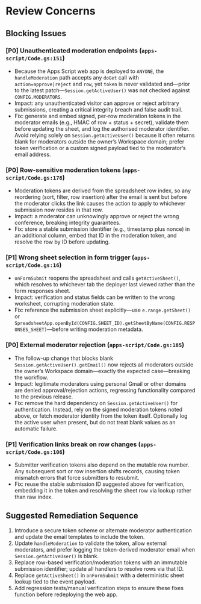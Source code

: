 # Review Concerns

## Blocking Issues

### [P0] Unauthenticated moderation endpoints (`apps-script/Code.gs:151`)
- Because the Apps Script web app is deployed to `ANYONE`, the `handleModeration` path accepts any `doGet` call with `action=approve|reject` and `row`, yet `token` is never validated and—prior to the latest patch—`Session.getActiveUser()` was not checked against `CONFIG.MODERATORS`.
- Impact: any unauthenticated visitor can approve or reject arbitrary submissions, creating a critical integrity breach and false audit trail.
- Fix: generate and embed signed, per-row moderation tokens in the moderator emails (e.g., HMAC of row + status + secret), validate them before updating the sheet, and log the authorised moderator identifier. Avoid relying solely on `Session.getActiveUser()` because it often returns blank for moderators outside the owner’s Workspace domain; prefer token verification or a custom signed payload tied to the moderator’s email address.

### [P0] Row-sensitive moderation tokens (`apps-script/Code.gs:178`)
- Moderation tokens are derived from the spreadsheet row index, so any reordering (sort, filter, row insertion) after the email is sent but before the moderator clicks the link causes the action to apply to whichever submission now resides in that row.
- Impact: a moderator can unknowingly approve or reject the wrong conference, breaking integrity guarantees.
- Fix: store a stable submission identifier (e.g., timestamp plus nonce) in an additional column, embed that ID in the moderation token, and resolve the row by ID before updating.

### [P1] Wrong sheet selection in form trigger (`apps-script/Code.gs:16`)
- `onFormSubmit` reopens the spreadsheet and calls `getActiveSheet()`, which resolves to whichever tab the deployer last viewed rather than the form responses sheet.
- Impact: verification and status fields can be written to the wrong worksheet, corrupting moderation state.
- Fix: reference the submission sheet explicitly—use `e.range.getSheet()` or `SpreadsheetApp.openById(CONFIG.SHEET_ID).getSheetByName(CONFIG.RESPONSES_SHEET)`—before writing moderation metadata.

### [P0] External moderator rejection (`apps-script/Code.gs:185`)
- The follow-up change that blocks blank `Session.getActiveUser().getEmail()` now rejects all moderators outside the owner’s Workspace domain—exactly the expected case—breaking the workflow.
- Impact: legitimate moderators using personal Gmail or other domains are denied approval/rejection actions, regressing functionality compared to the previous release.
- Fix: remove the hard dependency on `Session.getActiveUser()` for authentication. Instead, rely on the signed moderation tokens noted above, or fetch moderator identity from the token itself. Optionally log the active user when present, but do not treat blank values as an automatic failure.

### [P1] Verification links break on row changes (`apps-script/Code.gs:106`)
- Submitter verification tokens also depend on the mutable row number. Any subsequent sort or row insertion shifts records, causing token mismatch errors that force submitters to resubmit.
- Fix: reuse the stable submission ID suggested above for verification, embedding it in the token and resolving the sheet row via lookup rather than raw index.

## Suggested Remediation Sequence
1. Introduce a secure token scheme or alternate moderator authentication and update the email templates to include the token.
2. Update `handleModeration` to validate the token, allow external moderators, and prefer logging the token-derived moderator email when `Session.getActiveUser()` is blank.
3. Replace row-based verification/moderation tokens with an immutable submission identifier; update all handlers to resolve rows via that ID.
4. Replace `getActiveSheet()` in `onFormSubmit` with a deterministic sheet lookup tied to the event payload.
5. Add regression tests/manual verification steps to ensure these fixes function before redeploying the web app.
